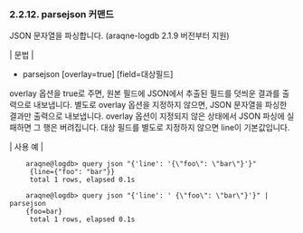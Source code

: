 ### 2.2.12. parsejson 커맨드

JSON 문자열을 파싱합니다. (araqne-logdb 2.1.9 버전부터 지원)

\| 문법 \|

* parsejson [overlay=true] [field=대상필드]


overlay 옵션을 true로 주면, 원본 필드에 JSON에서 추출된 필드를 덧씌운 결과를 출력으로 내보냅니다. 별도로 overlay 옵션을 지정하지 않으면, JSON 문자열을 파싱한 결과만 출력으로 내보냅니다. overlay 옵션이 지정되지 않은 상태에서 JSON 파싱에 실패하면 그 행은 버려집니다. 대상 필드를 별도로 지정하지 않으면 line이 기본값입니다.

\| 사용 예 \|

~~~
    araqne@logdb> query json "{'line': '{\"foo\": \"bar\"}'}"
     {line={"foo": "bar"}}
     total 1 rows, elapsed 0.1s

    araqne@logdb> query json "{'line': ' {\"foo\": \"bar\"}'}" | parsejson
    {foo=bar}
     total 1 rows, elapsed 0.1s
~~~

